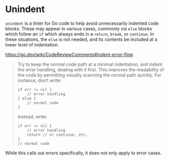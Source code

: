 # Unindent

`unindent` is a linter for Go code to help avoid unnecessarily indented code blocks. These may appear in various cases,
commonly via `else` blocks which follow an `if` which always ends in a `return`, `break`, or `continue`. In these
situations, the `else` is not needed, and its contents be included at a lower level of indentation.

https://go.dev/wiki/CodeReviewComments#indent-error-flow

> Try to keep the normal code path at a minimal indentation, and indent the error handling, dealing with it first. This
> improves the readability of the code by permitting visually scanning the normal path quickly. For instance, don’t write:
>
> ```
> if err != nil {
>     // error handling
> } else {
>     // normal code
> }
> ```
>
> Instead, write:
>
> ```
> if err != nil {
>     // error handling
>     return // or continue, etc.
> }
> // normal code
> ```

While this calls out errors specifically, it does not only apply to error cases.
